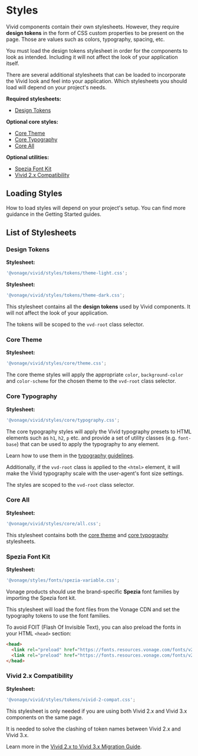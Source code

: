 # Styles

Vivid components contain their own stylesheets. However, they require **design tokens** in the form of CSS custom properties to be present on the page.
Those are values such as colors, typography, spacing, etc.

You must load the design tokens stylesheet in order for the components to look as intended. Including it will not affect the look of your application itself.

There are several additional stylesheets that can be loaded to incorporate the Vivid look and feel into your application.
Which stylesheets you should load will depend on your project's needs.

**Required stylesheets:**
* [Design Tokens](#design-tokens)

**Optional core styles:**
* [Core Theme](#core-theme)
* [Core Typography](#core-typography)
* [Core All](#core-all)

**Optional utilities:**
* [Spezia Font Kit](#spezia-font-kit)
* [Vivid 2.x Compatibility](#vivid-2x-compatibility)

## Loading Styles

How to load styles will depend on your project's setup. You can find more guidance in the Getting Started guides.

## List of Stylesheets

### Design Tokens

<vwc-tabs>
<vwc-tab id="light" label="Light Theme"></vwc-tab>
<vwc-tab-panel>

**Stylesheet:**
```js
'@vonage/vivid/styles/tokens/theme-light.css';
```

</vwc-tab-panel>
<vwc-tab id="dark" label="Dark Theme"></vwc-tab>
<vwc-tab-panel>

**Stylesheet:**
```js
'@vonage/vivid/styles/tokens/theme-dark.css';
```

</vwc-tab-panel>
</vwc-tabs>

This stylesheet contains all the **design tokens** used by Vivid components. It will not affect the look of your application.

The tokens will be scoped to the `vvd-root` class selector.

### Core Theme

**Stylesheet:**
```js
'@vonage/vivid/styles/core/theme.css';
```

The core theme styles will apply the appropriate `color`, `background-color` and `color-scheme` for the chosen theme to the `vvd-root` class selector.

### Core Typography

**Stylesheet:**
```js
'@vonage/vivid/styles/core/typography.css';
```

The core typography styles will apply the Vivid typography presets to HTML elements such as `h1`, `h2`, `p` etc. and provide a set of utility classes (e.g. `font-base`) that can be used to apply the typography to any element.

Learn how to use them in the [typography guidelines](/designs/typography#core-typography).

Additionally, if the `vvd-root` class is applied to the `<html>` element, it will make the Vivid typography scale with the user-agent's font size settings.

The styles are scoped to the `vvd-root` class selector.

### Core All

**Stylesheet:**
```js
'@vonage/vivid/styles/core/all.css';
```

This stylesheet contains both the [core theme](#core-theme) and [core typography](#core-typography) stylesheets.

### Spezia Font Kit

**Stylesheet:**
```js
'@vonage/styles/fonts/spezia-variable.css';
```

Vonage products should use the brand-specific **Spezia** font families by importing the Spezia font kit.

This stylesheet will load the font files from the Vonage CDN and set the typography tokens to use the font families.

To avoid FOIT (Flash Of Invisible Text), you can also preload the fonts in your HTML `<head>` section:

```html
<head>
  <link rel="preload" href="https://fonts.resources.vonage.com/fonts/v2/SpeziaCompleteVariableUprightWeb.woff2" type="font/woff2" as="font" crossorigin="anonymous" >
  <link rel="preload" href="https://fonts.resources.vonage.com/fonts/v2/SpeziaMonoCompleteVariableWeb.woff2" type="font/woff2" as="font" crossorigin="anonymous" >
</head>
```

### Vivid 2.x Compatibility

**Stylesheet:**
```js
'@vonage/vivid/styles/tokens/vivid-2-compat.css';
```

This stylesheet is only needed if you are using both Vivid 2.x and Vivid 3.x components on the same page.

It is needed to solve the clashing of token names between Vivid 2.x and Vivid 3.x.

Learn more in the [Vivid 2.x to Vivid 3.x Migration Guide](/guides/vivid-2-migration).
